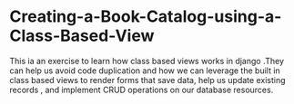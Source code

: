 # Creating-a-Book-Catalog-using-a-Class-Based-View
This ia an exercise to learn how class based views works in django .They can help us avoid code duplication and how we can leverage the built in class based views to render forms that save data, help us update existing records , and implement CRUD operations on our database resources.

